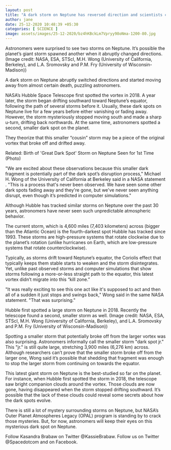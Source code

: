 ```yaml
---
layout: post
title: "A dark storm on Neptune has reversed direction and scientists can't explain why"
author: jane 
date: 25-12-2020 10:48:39 +05:30 
categories: [ SCIENCE ] 
image: assets/images/25-12-2020/bz4hKBckLm7Vpryy98oNma-1200-80.jpg
---
```

Astronomers were surprised to see two storms on Neptune. It’s possible the planet’s giant storm spawned another when it abruptly changed directions. (Image credit: NASA, ESA, STScI, M.H. Wong (University of California, Berkeley), and L.A. Sromovsky and P.M. Fry (University of Wisconsin-Madison))

A dark storm on Neptune abruptly switched directions and started moving away from almost certain death, puzzling astronomers.

NASA’s Hubble Space Telescope first spotted the vortex in 2018. A year later, the storm began drifting southward toward Neptune’s equator, following the path of several storms before it. Usually, these dark spots on Neptune live for a few years before either vanishing or fading away. However, the storm mysteriously stopped moving south and made a sharp u-turn, drifting back northwards. At the same time, astronomers spotted a second, smaller dark spot on the planet.

They theorize that this smaller “cousin” storm may be a piece of the original vortex that broke off and drifted away.

Related: Birth of 'Great Dark Spot' Storm on Neptune Seen for 1st Time (Photo)

"We are excited about these observations because this smaller dark fragment is potentially part of the dark spot’s disruption process," Michael H. Wong of the University of California at Berkeley said in a NASA statement . "This is a process that's never been observed. We have seen some other dark spots fading away and they're gone, but we've never seen anything disrupt, even though it’s predicted in computer simulations."

Although Hubble has tracked similar storms on Neptune over the past 30 years, astronomers have never seen such unpredictable atmospheric behavior.

The current storm, which is 4,600 miles (7,403 kilometers) across (bigger than the Atlantic Ocean) is the fourth-darkest spot Hubble has tracked since 1993. These storms are high-pressure systems that rotate clockwise due to the planet’s rotation (unlike hurricanes on Earth, which are low-pressure systems that rotate counterclockwise).

Typically, as storms drift toward Neptune’s equator, the Coriolis effect that typically keeps them stable starts to weaken and the storm disintegrates. Yet, unlike past observed storms and computer simulations that show storms following a more-or-less straight path to the equator, this latest vortex didn’t migrate into this “kill zone.”

"It was really exciting to see this one act like it's supposed to act and then all of a sudden it just stops and swings back," Wong said in the same NASA statement. "That was surprising."

Hubble first spotted a large storm on Neptune in 2018. Recently the telescope found a second, smaller storm as well. (Image credit: NASA, ESA, STScI, M.H. Wong (University of California, Berkeley), and L.A. Sromovsky and P.M. Fry (University of Wisconsin-Madison))

Spotting a smaller storm that potentially broke off from the larger vortex was also surprising. Astronomers informally call the smaller storm "dark spot jr." This "jr." is still quite large, stretching 3,900 miles (6,276 km) across. Although researchers can’t prove that the smaller storm broke off from the larger one, Wong said it’s possible that shedding that fragment was enough to stop the larger storm from continuing on towards the equator.

This latest giant storm on Neptune is the best-studied so far on the planet. For instance, when Hubble first spotted the storm in 2018, the telescope saw bright companion clouds around the vortex. Those clouds are now gone, having disappeared when the storm stopped drifting southward. It’s possible that the lack of these clouds could reveal some secrets about how the dark spots evolve.

There is still a lot of mystery surrounding storms on Neptune, but NASA’s Outer Planet Atmospheres Legacy (OPAL) program is standing by to crack those mysteries. But, for now, astronomers will keep their eyes on this mysterious dark spot on Neptune.

Follow Kasandra Brabaw on Twitter @KassieBrabaw. Follow us on Twitter @Spacedotcom and on Facebook.